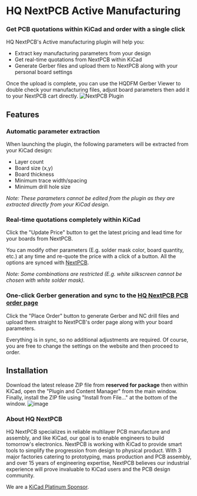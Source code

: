 # HQ NextPCB Active Manufacturing
### Get PCB quotations within KiCad and order with a single click

HQ NextPCB's Active manufacturing plugin will help you:
- Extract key manufacturing parameters from your design
- Get real-time quotations from NextPCB within KiCad
- Generate Gerber files and upload them to NextPCB along with your personal board settings

Once the upload is complete, you can use the HQDFM Gerber Viewer to double check your manufacturing files, adjust board parameters then add it to your NextPCB cart directly.
![NextPCB Plugin](https://github.com/HubertHQH/HQ-NextPCB/assets/125419974/b7002006-7fc4-4a02-be14-cd5ab3bb0774)

## Features
### Automatic parameter extraction
When launching the plugin, the following parameters will be extracted from your KiCad design:
- Layer count
- Board size (x,y)
- Board thickness
- Minimum trace width/spacing
- Minimum drill hole size
  
*Note: These parameters cannot be edited from the plugin as they are extracted directly from your KiCad design.*

### Real-time quotations completely within KiCad
Click the "Update Price" button to get the latest pricing and lead time for your boards from NextPCB.

You can modify other parameters (E.g. solder mask color, board quantity, etc.) at any time and re-quote the price with a click of a button. All the options are synced with [NextPCB](https://www.nextpcb.com/).

*Note: Some combinations are restricted (E.g. white silkscreen cannot be chosen with white solder mask).*

### One-click Gerber generation and sync to the [HQ NextPCB PCB order page](https://www.nextpcb.com/pcb-quote)
Click the "Place Order" button to generate Gerber and NC drill files and upload them straight to NextPCB's order page along with your board parameters.

Everything is in sync, so no additional adjustments are required. Of course, you are free to change the settings on the website and then proceed to order.

## Installation
Download the latest release ZIP file from **reserved for package** then within KiCad, open the "Plugin and Content Manager" from the main window. Finally, install the ZIP file using "Install from File..." at the bottom of the window.
![image](https://github.com/HubertHQH/HQ-NextPCB/assets/125419974/97ef0ca3-380e-4f6f-a14b-6960271118fc)

### About HQ NextPCB
HQ NextPCB specializes in reliable multilayer PCB manufacture and assembly, and like KiCad, our goal is to enable engineers to build tomorrow's electronics. NextPCB is working with KiCad to provide smart tools to simplify the progression from design to physical product. With 3 major factories catering to prototyping, mass production and PCB assembly, and over 15 years of engineering expertise, NextPCB believes our industrial experience will prove invaluable to KiCad users and the PCB design community.

We are a [KiCad Platinum Sponsor](https://www.nextpcb.com/blog/kicad-nextpcb-platinum-sponsorship).
